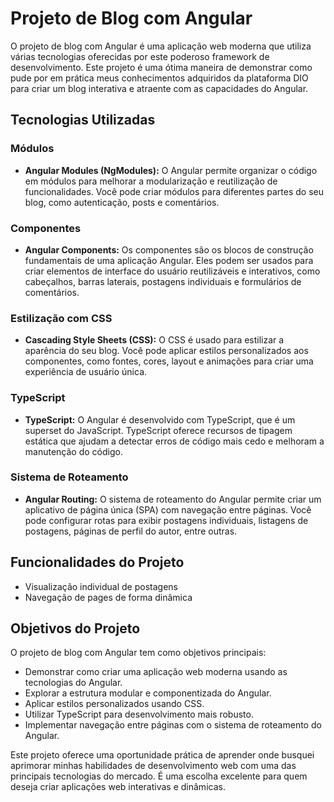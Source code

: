 # Projeto de Blog com Angular

O projeto de blog com Angular é uma aplicação web moderna que utiliza várias tecnologias oferecidas por este poderoso framework de desenvolvimento. Este projeto é uma ótima maneira de demonstrar como pude por em prática meus conhecimentos adquiridos da plataforma DIO para criar um blog interativa e atraente com as capacidades do Angular.

## Tecnologias Utilizadas

### Módulos
- **Angular Modules (NgModules):** O Angular permite organizar o código em módulos para melhorar a modularização e reutilização de funcionalidades. Você pode criar módulos para diferentes partes do seu blog, como autenticação, posts e comentários.

### Componentes
- **Angular Components:** Os componentes são os blocos de construção fundamentais de uma aplicação Angular. Eles podem ser usados para criar elementos de interface do usuário reutilizáveis e interativos, como cabeçalhos, barras laterais, postagens individuais e formulários de comentários.

### Estilização com CSS
- **Cascading Style Sheets (CSS):** O CSS é usado para estilizar a aparência do seu blog. Você pode aplicar estilos personalizados aos componentes, como fontes, cores, layout e animações para criar uma experiência de usuário única.

### TypeScript
- **TypeScript:** O Angular é desenvolvido com TypeScript, que é um superset do JavaScript. TypeScript oferece recursos de tipagem estática que ajudam a detectar erros de código mais cedo e melhoram a manutenção do código.

### Sistema de Roteamento
- **Angular Routing:** O sistema de roteamento do Angular permite criar um aplicativo de página única (SPA) com navegação entre páginas. Você pode configurar rotas para exibir postagens individuais, listagens de postagens, páginas de perfil do autor, entre outras.

## Funcionalidades do Projeto
- Visualização individual de postagens
- Navegação de pages de forma dinâmica

## Objetivos do Projeto
O projeto de blog com Angular tem como objetivos principais:
- Demonstrar como criar uma aplicação web moderna usando as tecnologias do Angular.
- Explorar a estrutura modular e componentizada do Angular.
- Aplicar estilos personalizados usando CSS.
- Utilizar TypeScript para desenvolvimento mais robusto.
- Implementar navegação entre páginas com o sistema de roteamento do Angular.

Este projeto oferece uma oportunidade prática de aprender onde busquei aprimorar minhas habilidades de desenvolvimento web com uma das principais tecnologias do mercado. É uma escolha excelente para quem deseja criar aplicações web interativas e dinâmicas.

